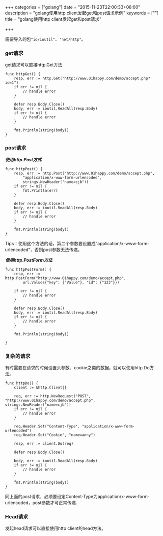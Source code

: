 +++
categories = ["golang"]
date = "2015-11-23T22:00:33+08:00"
description = "golang使用http client发起get和post请求示例"
keywords = [""]
title = "golang使用http client发起get和post请求"

+++

需要导入的包`"io/ioutil"`、`"net/http"`。

### get请求
get请求可以直接http.Get方法
```
func httpGet() {
    resp, err := http.Get("http://www.01happy.com/demo/accept.php?id=1")
    if err != nil {
        // handle error
    }

    defer resp.Body.Close()
    body, err := ioutil.ReadAll(resp.Body)
    if err != nil {
        // handle error
    }

    fmt.Println(string(body))
}
```

### post请求
***使用http.Post方式***
```
func httpPost() {
    resp, err := http.Post("http://www.01happy.com/demo/accept.php",
        "application/x-www-form-urlencoded",
        strings.NewReader("name=cjb"))
    if err != nil {
        fmt.Println(err)
    }

    defer resp.Body.Close()
    body, err := ioutil.ReadAll(resp.Body)
    if err != nil {
        // handle error
    }

    fmt.Println(string(body))
}
```
Tips：使用这个方法的话，第二个参数要设置成”application/x-www-form-urlencoded”，否则post参数无法传递。

***使用http.PostForm方法***
```
func httpPostForm() {
    resp, err := http.PostForm("http://www.01happy.com/demo/accept.php",
        url.Values{"key": {"Value"}, "id": {"123"}})

    if err != nil {
        // handle error
    }

    defer resp.Body.Close()
    body, err := ioutil.ReadAll(resp.Body)
    if err != nil {
        // handle error
    }

    fmt.Println(string(body))

}
```

### 复杂的请求
有时需要在请求的时候设置头参数、cookie之类的数据，就可以使用http.Do方法。
```
func httpDo() {
    client := &http.Client{}

    req, err := http.NewRequest("POST", "http://www.01happy.com/demo/accept.php", strings.NewReader("name=cjb"))
    if err != nil {
        // handle error
    }

    req.Header.Set("Content-Type", "application/x-www-form-urlencoded")
    req.Header.Set("Cookie", "name=anny")

    resp, err := client.Do(req)

    defer resp.Body.Close()

    body, err := ioutil.ReadAll(resp.Body)
    if err != nil {
        // handle error
    }

    fmt.Println(string(body))
}
```
同上面的post请求，必须要设定Content-Type为application/x-www-form-urlencoded，post参数才可正常传递.

### Head请求
发起head请求可以直接使用http client的head方法。